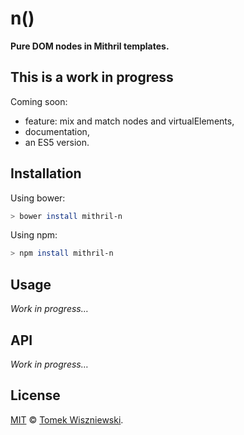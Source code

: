 n()
===

**Pure DOM nodes in Mithril templates.**




This is a work in progress
--------------------------

Coming soon:
- feature: mix and match nodes and virtualElements,
- documentation,
- an ES5 version.




Installation
------------

Using bower:
```sh
> bower install mithril-n
```

Using npm:
```sh
> npm install mithril-n
```




Usage
-----

_Work in progress…_




API
---

_Work in progress…_




License
-------

[MIT][] © [Tomek Wiszniewski][].




<!-- Links -->
[MIT]: ./License.md
[Tomek Wiszniewski]: https://github.com/tomekwi
